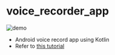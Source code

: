 # voice_recorder_app

![demo](https://raw.github.com/wiki/upon0426/voice_recorder_app/image/voice_record_app.gif)

 - Android voice record app using Kotlin
 - Refer to [this tutorial](https://www.youtube.com/watch?v=PhQwbJ-1iNs&list=PLGCjwl1RrtcQWt6CjKXqK4SoFAd3imSdX)
 
